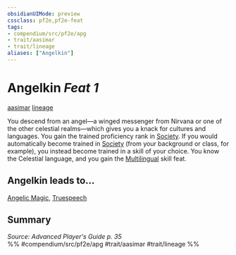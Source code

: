 ```yaml
---
obsidianUIMode: preview
cssclass: pf2e,pf2e-feat
tags:
- compendium/src/pf2e/apg
- trait/aasimar
- trait/lineage
aliases: ["Angelkin"]
---
```

# Angelkin  *Feat 1*  
[aasimar](../../Rules/traits/aasimar-apg.md)  [lineage](../../Rules/traits/lineage-apg.md)  


You descend from an angel—a winged messenger from Nirvana or one of the other celestial realms—which gives you a knack for cultures and languages. You gain the trained proficiency rank in [Society](../skills.md#Society). If you would automatically become trained in [Society](../skills.md#Society) (from your background or class, for example), you instead become trained in a skill of your choice. You know the Celestial language, and you gain the [Multilingual](multilingual.md) skill feat.

## Angelkin leads to...

[Angelic Magic](angelic-magic-apg.md), [Truespeech](truespeech-loag.md)

## Summary

*Source: Advanced Player's Guide p. 35*  
%% #compendium/src/pf2e/apg #trait/aasimar #trait/lineage %%